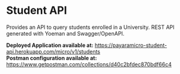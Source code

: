 # Student API

Provides an API to query students enrolled in a University.
REST API generated with Yoeman and Swagger/OpenAPI.

**Deployed Application available at:** https://payaramicro-student-api.herokuapp.com/micro/v1/students  
**Postman configuration available at:** https://www.getpostman.com/collections/d40c2bfdec870bdf66c4